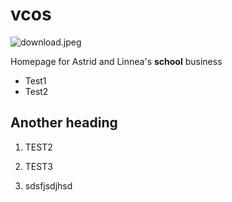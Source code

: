 # vcos

![download.jpeg]()

Homepage for Astrid and Linnea's **school** business

* Test1
* Test2

## Another heading

1. TEST2

2. TEST3

3. sdsfjsdjhsd

   

